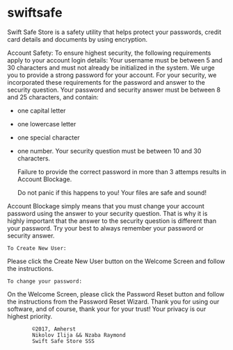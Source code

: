 # swiftsafe

Swift Safe Store is a safety utility that helps protect your passwords, credit card details and documents by using encryption.

Account Safety:
To ensure highest security, the following requirements apply to your account login details:
Your username must be between 5 and 30 characters and must not already be initialized in the system. We urge you to provide a strong password for your account. For your security, we incorporated these requirements for the password and answer to the security question. Your password and security answer must be between 8 and 25 characters, and contain:
 - one capital letter
 - one lowercase letter
 - one special character
 - one number.
Your security question must be between 10 and 30 characters.

	Failure to provide the correct password in more than 3 attemps results in Account Blockage. 
		
	Do not panic if this happens to you! Your files are safe and sound!

Account Blockage simply means that you must change your account password using the answer to your security question. That is why it is highly important that the answer to the security question is different than your password. Try your best to always remember your password or security answer. 

	To Create New User:
Please click the Create New User button on the Welcome Screen and follow the instructions.

	To change your password:
On the Welcome Screen, please click the Password Reset button and follow the instructions from the Password Reset Wizard.
	Thank you for using our software, and of course, thank your for your trust! Your privacy is our highest priority.

			©2017, Amherst
			Nikolov Ilija && Nzaba Raymond 
			Swift Safe Store SSS

